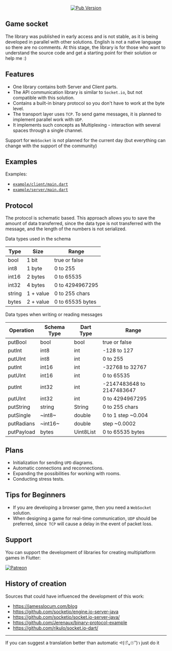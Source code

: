 <p align="center">
<a title="Pub" href="https://pub.dartlang.org/packages/game_socket"><img alt="Pub Version" src="https://img.shields.io/pub/v/game_socket?color=blue&style=for-the-badge"></a>
</p>

## Game socket
The library was published in early access and is not stable, as it is being developed in parallel with other solutions. English is not a native language so there are no comments. At this stage, the library is for those who want to understand the source code and get a starting point for their solution or help me :)


## Features
* One library contains both Server and Client parts.
* The API communication library is similar to `Socket.io`, but not compatible with this solution.
* Contains a built-in binary protocol so you don't have to work at the byte level.
* The transport layer uses `TCP`. To send game messages, it is planned to implement parallel work with `UDP`.
* It implements such concepts as Multiplexing - interaction with several spaces through a single channel.

Support for `WebSocket` is not planned for the current day (but everything can change with the support of the community)


## Examples
Examples:
* [`example/client/main.dart`](https://github.com/QiXi/game_socket/blob/master/example/client/main.dart)
* [`example/server/main.dart`](https://github.com/QiXi/game_socket/blob/master/example/server/main.dart)


## Protocol

The protocol is schematic based. This approach allows you to save the amount of data transferred, since the data type is not transferred with the message, and the length of the numbers is not serialized.

Data types used in the schema

| Type | Size | Range |
| ---- | ---- | ----- |
| bool | 1 bit | true or false |
| int8 | 1 byte | 0 to 255 |
| int16 | 2 bytes | 0 to 65535 |
| int32 | 4 bytes | 0 to 4294967295 |
| string | 1 + value | 0 to 255 chars |
| bytes | 2 + value | 0 to 65535 bytes |


Data types when writing or reading messages

| Operation | Schema Type | Dart Type | Range |
| --------- | ----------- | --------- | ----- |
| putBool   | bool   | bool| true or false |
| putInt    | int8   | int | -128 to 127 |
| putUInt   | int8   | int | 0 to 255 |
| putInt    | int16  | int | -32768 to 32767 |
| putUInt   | int16  | int | 0 to 65535 |
| putInt    | int32  | int | -2147483648 to 2147483647 |
| putUInt   | int32  | int | 0 to 4294967295 |
| putString | string | String | 0 to 255 chars |
| putSingle | ~int8~ | double | 0 to 1 step ~0.004 |
| putRadians | ~int16~ | double | step ~0.0002 |
| putPayload | bytes | Uint8List | 0 to 65535 bytes |


## Plans
* Initialization for sending `UPD` diagrams.
* Automatic connections and reconnections.
* Expanding the possibilities for working with rooms.
* Conducting stress tests.


## Tips for Beginners
* If you are developing a browser game, then you need a `WebSocket` solution.
* When designing a game for real-time communication, `UDP` should be preferred, since` TCP` will cause a delay in the event of packet loss.


## Support
You can support the development of libraries for creating multiplatform games in Flutter:

[![Patreon](https://c5.patreon.com/external/logo/become_a_patron_button.png)](https://www.patreon.com/flutterio)


## History of creation
Sources that could have influenced the development of this work:

* https://jamesslocum.com/blog
* https://github.com/socketio/engine.io-server-java
* https://github.com/socketio/socket.io-server-java/
* https://github.com/Jerenaux/binary-protocol-example
* https://github.com/rikulo/socket.io-dart/

___
If you can suggest a translation better than automatic ᕙ(☉̃ₒ☉‶)ว just do it